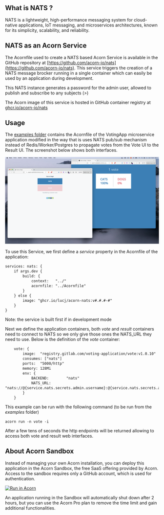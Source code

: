 ## What is NATS ?

NATS is a lightweight, high-performance messaging system for cloud-native applications, IoT messaging, and microservices architectures, known for its simplicity, scalability, and reliability.

## NATS as an Acorn Service

The Acornfile used to create a NATS based Acorn Service is available in the GitHub repository at [https://github.com/acorn-io/nats](https://github.com/acorn-io/nats). This service triggers the creation of a NATS message brocker running in a single container which can easily be used by an application during development.

This NATS instance generates a password for the admin user, allowed to publish and subscribe to any subjects (*>*)

The Acorn image of this service is hosted in GitHub container registry at [ghcr.io/acorn-io/nats](ghcr.io/acorn-io/nats)

## Usage

The [examples folder](https://github.com/acorn-io/nats/tree/main/examples) contains the Acornfile of the VotingApp microservice application modified in the way that is uses NATS pub/sub mechanism instead of Redis/Worker/Postgres to propagate votes from the Vote UI to the Result UI. The screenshot below shows both interfaces.

![UI](./examples/images/ui.png)

To use this Service, we first define a *service* property in the Acornfile of the application:

```
services: nats: {
	if args.dev {
		build: {
			context:   "../"
			acornfile: "../Acornfile"
		}
	} else {
		image: "ghcr.io/lucj/acorn-nats:v#.#.#-#"
	}
}
```

Note: the service is built first if in development mode

Next we define the application containers, both *vote* and *result* containers need to connect to NATS so we only give those ones the NATS_URL they need to use. Below is the definition of the *vote* container:

```
	vote: {
		image:  "registry.gitlab.com/voting-application/vote:v1.0.10"
		consumes: ["nats"]
		ports:  "5000/http"
		memory: 128Mi
		env: {
			BACKEND:        "nats"
			NATS_URL: "nats://@{service.nats.secrets.admin.username}:@{service.nats.secrets.admin.password}@nats:4222"
		}
	}
```

This example can be run with the following command (to be run from the *examples* folder)

```
acorn run -n vote -i
```

After a few tens of seconds the http endpoints will be returned allowing to access both vote and result web interfaces.

## About Acorn Sandbox

Instead of managing your own Acorn installation, you can deploy this application in the Acorn Sandbox, the free SaaS offering provided by Acorn. Access to the sandbox requires only a GitHub account, which is used for authentication.

[![Run in Acorn](https://acorn.io/v1-ui/run/badge?image=ghcr.io+acorn-io+nats+examples:v%23.%23.%23-%23)](https://acorn.io/run/ghcr.io/acorn-io/nats/examples:v%23.%23.%23-%23)

An application running in the Sandbox will automatically shut down after 2 hours, but you can use the Acorn Pro plan to remove the time limit and gain additional functionalities.